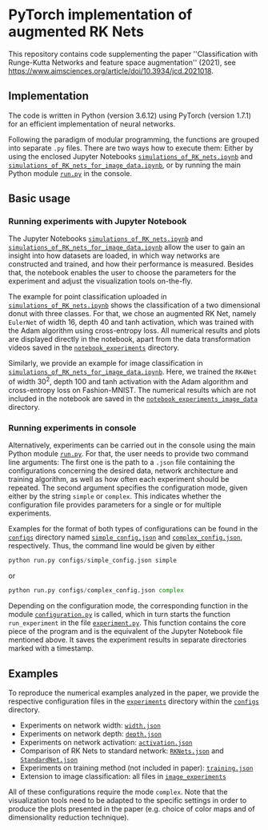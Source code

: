 # PyTorch implementation of augmented RK Nets

This repository contains code supplementing the paper ''Classification with Runge-Kutta Networks and feature space augmentation'' (2021), see https://www.aimsciences.org/article/doi/10.3934/jcd.2021018.

## Implementation

The code is written in Python (version 3.6.12) using PyTorch (version 1.7.1) for an efficient implementation of neural networks. 

Following the paradigm of modular programming, the functions are grouped into separate `.py` files. There are two ways how to execute them: Either by using the enclosed Jupyter Notebooks [`simulations_of_RK_nets.ipynb`](https://github.com/ElisaGiesecke/augmented-RK-Nets/blob/main/simulations_of_RK_nets.ipynb) and [`simulations_of_RK_nets_for_image_data.ipynb`](https://github.com/ElisaGiesecke/augmented-RK-Nets/blob/main/simulations_of_RK_nets_for_image_data.ipynb), or by running the main Python module [`run.py`](https://github.com/ElisaGiesecke/augmented-RK-Nets/blob/main/run.py) in the console. 

## Basic usage

### Running experiments with Jupyter Notebook

The Jupyter Notebooks [`simulations_of_RK_nets.ipynb`](https://github.com/ElisaGiesecke/augmented-RK-Nets/blob/main/simulations_of_RK_nets.ipynb) and [`simulations_of_RK_nets_for_image_data.ipynb`](https://github.com/ElisaGiesecke/augmented-RK-Nets/blob/main/simulations_of_RK_nets_for_image_data.ipynb) allow the user to gain an insight into how datasets are loaded, in which way networks are constructed and trained, and how their performance is measured. Besides that, the notebook enables the user to choose the parameters for the experiment and adjust the visualization tools on-the-fly.

The example for point classification uploaded in [`simulations_of_RK_nets.ipynb`](https://github.com/ElisaGiesecke/augmented-RK-Nets/blob/main/simulations_of_RK_nets.ipynb) shows the classification of a two dimensional donut with three classes. For that, we chose an augmented RK Net, namely `EulerNet` of width 16, depth 40 and tanh activation, which was trained with the Adam algorithm using cross-entropy loss. All numerical results and plots are displayed directly in the notebook, apart from the data transformation videos saved in the [`notebook_experiments`](https://github.com/ElisaGiesecke/augmented-RK-Nets/tree/main/notebook_experiments) directory. 

Similarly, we provide an example for image classification in [`simulations_of_RK_nets_for_image_data.ipynb`](https://github.com/ElisaGiesecke/augmented-RK-Nets/blob/main/simulations_of_RK_nets_for_image_data.ipynb). Here, we trained the `RK4Net` of width 30<sup>2</sup>, depth 100 and tanh activation with the Adam algorithm and cross-entropy loss on Fashion-MNIST. The numerical results which are not included in the notebook are saved in the [`notebook_experiments_image_data`](https://github.com/ElisaGiesecke/augmented-RK-Nets/tree/main/notebook_experiments_image_data) directory. 

### Running experiments in console

Alternatively, experiments can be carried out in the console using the main Python module [`run.py`](https://github.com/ElisaGiesecke/augmented-RK-Nets/blob/main/run.py). For that, the user needs to provide two command line arguments: The first one is the path to a `.json` file containing the configurations concerning the desired data, network architecture and training algorithm, as well as how often each experiment should be repeated. The second argument specifies the configuration mode, given either by the string `simple` or `complex`. This indicates whether the configuration file provides parameters for a single or for multiple experiments. 

Examples for the format of both types of configurations can be found in the [`configs`](https://github.com/ElisaGiesecke/augmented-RK-Nets/tree/main/configs) directory named [`simple_config.json`](https://github.com/ElisaGiesecke/augmented-RK-Nets/blob/main/configs/simple_config.json) and [`complex_config.json`](https://github.com/ElisaGiesecke/augmented-RK-Nets/blob/main/configs/complex_config.json), respectively. Thus, the command line would be given by either 
```python
python run.py configs/simple_config.json simple
```
or
```python
python run.py configs/complex_config.json complex
```

Depending on the configuration mode, the corresponding function in the module [`configuration.py`](https://github.com/ElisaGiesecke/augmented-RK-Nets/blob/main/configuration.py) is called, which in turn starts the function `run_experiment` in the file [`experiment.py`](https://github.com/ElisaGiesecke/augmented-RK-Nets/blob/main/experiment.py). This function contains the core piece of the program and is the equivalent of the Jupyter Notebook file mentioned above. It saves the experiment results in separate directories marked with a timestamp.

## Examples

To reproduce the numerical examples analyzed in the paper, we provide the respective configuration files in the [`experiments`](https://github.com/ElisaGiesecke/augmented-RK-Nets/tree/main/configs/experiments) directory within the [`configs`](https://github.com/ElisaGiesecke/augmented-RK-Nets/tree/main/configs) directory.

* Experiments on network width: [`width.json`](https://github.com/ElisaGiesecke/augmented-RK-Nets/blob/main/configs/experiments/width.json)
* Experiments on network depth: [`depth.json`](https://github.com/ElisaGiesecke/augmented-RK-Nets/blob/main/configs/experiments/depth.json)
* Experiments on network activation: [`activation.json`](https://github.com/ElisaGiesecke/augmented-RK-Nets/blob/main/configs/experiments/activation.json)
* Comparison of RK Nets to standard network: [`RKNets.json`](https://github.com/ElisaGiesecke/augmented-RK-Nets/blob/main/configs/experiments/RKNets.json) and [`StandardNet.json`](https://github.com/ElisaGiesecke/augmented-RK-Nets/blob/main/configs/experiments/StandardNet.json)
* Experiments on training method (not included in paper): [`training.json`](https://github.com/ElisaGiesecke/augmented-RK-Nets/blob/main/configs/experiments/training.json)
* Extension to image classification: all files in [`image_experiments`](https://github.com/ElisaGiesecke/augmented-RK-Nets/blob/main/configs/image_experiments)

All of these configurations require the mode `complex`.
Note that the visualization tools need to be adapted to the specific settings in order to produce the plots presented in the paper (e.g. choice of color maps and of dimensionality reduction technique).
